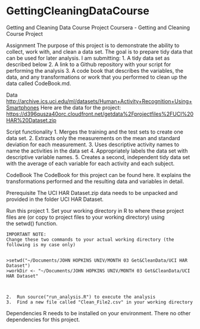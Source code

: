 # GettingCleaningDataCourse
Getting and Cleaning Data Course Project
Coursera - Getting and Cleaning Course Project

Assignment
The purpose of this project is to demonstrate the ability to collect, work with, and clean a data set. The goal is to prepare tidy data that can be used for later analysis. I am submitting:
	1.	A tidy data set as described below
	2.	A link to a Github repository with your script for performing the analysis
	3.	A code book that describes the variables, the data, and any transformations or work that you performed to clean up the data called CodeBook.md. 

Data
http://archive.ics.uci.edu/ml/datasets/Human+Activity+Recognition+Using+Smartphones
Here are the data for the project:
https://d396qusza40orc.cloudfront.net/getdata%2Fprojectfiles%2FUCI%20HAR%20Dataset.zip

Script functionality
	1.	Merges the training and the test sets to create one data set.
	2.	Extracts only the measurements on the mean and standard deviation for each measurement.
	3.	Uses descriptive activity names to name the activities in the data set
	4.	Appropriately labels the data set with descriptive variable names.
	5.	Creates a second, independent tidy data set with the average of each variable for each activity and each subject.

CodeBook
The CodeBook for this project can be found here. It explains the transformations performed and the resulting data and variables in detail.

Prerequisite
The UCI HAR Dataset.zip data needs to be unpacked and provided in the folder UCI HAR Dataset. 

Run this project
	1.	Set your working directory in R to where these project files are (or copy to project files to your working directory) using the setwd() function.
	
	
	IMPORTANT NOTE:
	Change these two commands to your actual working directory (the following is my case only)
	
		
	>setwd("~/Documents/JOHN HOPKINS UNIV/MONTH 03 Get&CleanData/UCI HAR Dataset")
	>workDir <- "~/Documents/JOHN HOPKINS UNIV/MONTH 03 Get&CleanData/UCI HAR Dataset"

  
	
	2.	Run source("run_analysis.R") to execute the analysis
	3.	Find a new file called "Clean_File2.csv" in your working directory

Dependencies
R needs to be installed on your environment. There no other dependencies for this project.
